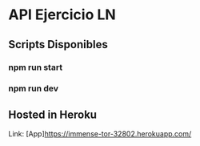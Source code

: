 # API Ejercicio LN

## Scripts Disponibles

### npm run start

### npm run dev

## Hosted in Heroku
Link: [App]https://immense-tor-32802.herokuapp.com/ 
